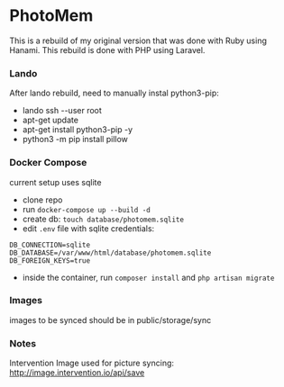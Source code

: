 # PhotoMem
This is a rebuild of my original version that was done with Ruby using Hanami.  This rebuild is done with PHP using Laravel.

### Lando
After lando rebuild, need to manually instal python3-pip:
- lando ssh --user root
- apt-get update
- apt-get install python3-pip -y
- python3 -m pip install pillow



### Docker Compose
current setup uses sqlite

- clone repo
- run `docker-compose up --build -d`
- create db: `touch database/photomem.sqlite`
- edit `.env` file with sqlite credentials:
```
DB_CONNECTION=sqlite
DB_DATABASE=/var/www/html/database/photomem.sqlite
DB_FOREIGN_KEYS=true
```
- inside the container, run `composer install` and `php artisan migrate`


### Images
images to be synced should be in public/storage/sync


### Notes
Intervention Image used for picture syncing: http://image.intervention.io/api/save
